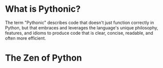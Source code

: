 # What is Pythonic?
The term ​​"Pythonic"​​ describes code that doesn't just function correctly in Python, but that ​​embraces and leverages the language's unique philosophy, features, and idioms​​ to produce code that is ​​clear, concise, readable, and often more efficient​​.
# The Zen of Python